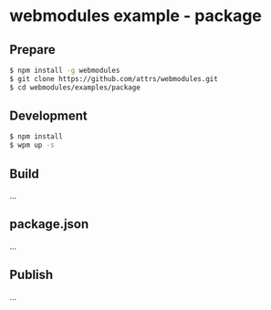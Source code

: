 # webmodules example - package

## Prepare
```sh
$ npm install -g webmodules
$ git clone https://github.com/attrs/webmodules.git
$ cd webmodules/examples/package
```

## Development
```sh
$ npm install
$ wpm up -s
```

## Build
...

## package.json
...

## Publish
...